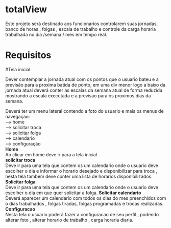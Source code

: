# totalView
 Este projeto será destinado aos funcionarios controlarem suas jornadas, banco de horas , folgas , escala de trabalho e 
 controle da carga horaria trabalhada no dia /semana / mes  em tempo real.
 
 # Requisitos
 
 #Tela inicial
 
Dever contemplar a jornada atual com os pontos que o usuario bateu e a previsão para a 
proxima batida de ponto, em uma div menor logo a baixo da jornada atual deverá conter as escalas da semana atual de forma reduzida
mostrando a escala executada e a previsao para os proximos dias da semana.

Deverá ter um menu lateral contendo a foto do usuario e mais os menus de navegaçao:
                    </br>   --> home </br>
                       --> solicitar troca</br>
                        --> solicitar folga</br>
                        --> calendario </br>
                        --> configuração</br>
       <b>Home</b></br>
Ao clicar em home deve ir para a tela inicial               
<b>solicitar troca</b></br>
Deve ir para uma tela que contem os um calendario onde o usuario deve escolher o dia e informar o horario desejado e disponibilizar para troca , nesta tela tambem deve conter uma lista de horarios disponibilizados.
<b>Solicitar folga</b></br>
 Deve ir para uma tela que contem os um calendario onde o usuario deve escolher o dia em que quer solicitar a folga.
<b>Solicitar calendario</b></br>
Deverá aparecer um calendario com todos os dias do mes preenchidos com o dias trabalhados , folgas tiradas, folgas programadas e trocas realizadas.</br>
  <b>Configuracao</b></br>
 Nesta tela o usuario poderá fazer a configuracao de seu perfil , podendo alterar foto , alterar horario de trabalho , 
 carga horaria diaria.
        
  
  


                
